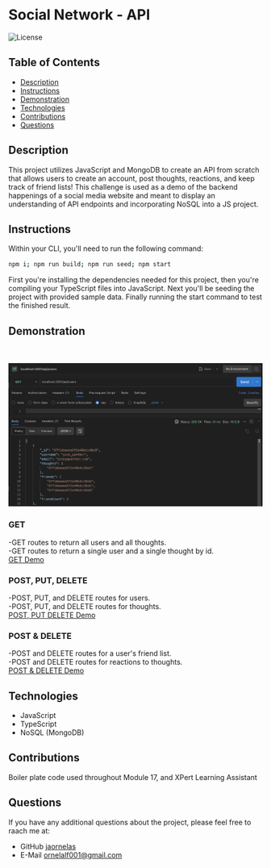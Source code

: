 # Social Network - API
![License](https://img.shields.io/badge/License-MIT-blue.svg)

## Table of Contents

- [Description](#description)
- [Instructions](#instructions)
- [Demonstration](#demonstration)
- [Technologies](#technologies)
- [Contributions](#contributions)
- [Questions](#questions)


## Description
This project utilizes JavaScript and MongoDB to create an API from scratch that allows users to create an account, post thoughts, reactions, and keep track of friend lists! This challenge is used as a demo of the backend happenings of a social media website and meant to display an understanding of API endpoints and incorporating NoSQL into a JS project.


## Instructions

Within your CLI, you'll need to run the following command:

```bash
npm i; npm run build; npm run seed; npm start 
```

First you're installing the dependencies needed for this project, then you're compiling your TypeScript files into JavaScript. 
Next you'll be seeding the project with provided sample data. Finally running the start command to test the finished result. 

## Demonstration 
<br><br>
![Demonstration](./src/utils/img/demo.png)


### GET

-GET routes to return all users and all thoughts.<br>
-GET routes to return a single user and a single thought by id. <br>
[GET Demo]('https://drive.google.com/file/d/18mcWz8feD2mvZ71lh-NSs4r8sRUmY0IO/view')

### POST, PUT, DELETE

-POST, PUT, and DELETE routes for users. <br>
-POST, PUT, and DELETE routes for thoughts. <br>
[POST, PUT DELETE Demo]('#')


### POST & DELETE

-POST and DELETE routes for a user's friend list. <br>
-POST and DELETE routes for reactions to thoughts. <br>
[POST & DELETE Demo]('#')


## Technologies
* JavaScript
* TypeScript
* NoSQL (MongoDB)

## Contributions
Boiler plate code used throughout Module 17, and XPert Learning Assistant

## Questions 
If you have any additional questions about the project, please feel free to raach me at: 
- GitHub [jaornelas](https://github.com/jaornelas)
- E-Mail [ornelalf001@gmail.com](mailto:ornelalf001@gmail.com)







